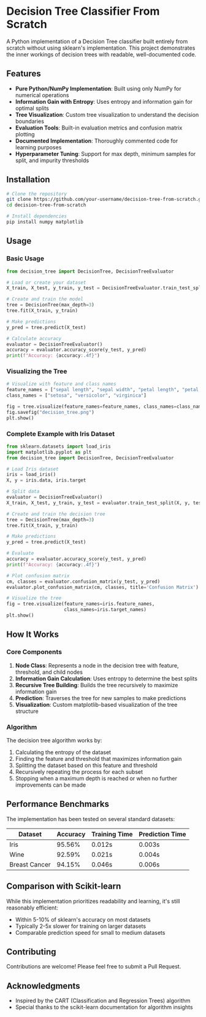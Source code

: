# Decision Tree Classifier From Scratch

A Python implementation of a Decision Tree classifier built entirely from scratch without using sklearn's implementation. This project demonstrates the inner workings of decision trees with readable, well-documented code.



## Features

- **Pure Python/NumPy Implementation**: Built using only NumPy for numerical operations
- **Information Gain with Entropy**: Uses entropy and information gain for optimal splits
- **Tree Visualization**: Custom tree visualization to understand the decision boundaries
- **Evaluation Tools**: Built-in evaluation metrics and confusion matrix plotting
- **Documented Implementation**: Thoroughly commented code for learning purposes
- **Hyperparameter Tuning**: Support for max depth, minimum samples for split, and impurity thresholds

## Installation

```bash
# Clone the repository
git clone https://github.com/your-username/decision-tree-from-scratch.git
cd decision-tree-from-scratch

# Install dependencies
pip install numpy matplotlib
```

## Usage

### Basic Usage

```python
from decision_tree import DecisionTree, DecisionTreeEvaluator

# Load or create your dataset
X_train, X_test, y_train, y_test = DecisionTreeEvaluator.train_test_split(X, y, test_size=0.3)

# Create and train the model
tree = DecisionTree(max_depth=3)
tree.fit(X_train, y_train)

# Make predictions
y_pred = tree.predict(X_test)

# Calculate accuracy
evaluator = DecisionTreeEvaluator()
accuracy = evaluator.accuracy_score(y_test, y_pred)
print(f"Accuracy: {accuracy:.4f}")
```

### Visualizing the Tree

```python
# Visualize with feature and class names
feature_names = ["sepal length", "sepal width", "petal length", "petal width"]
class_names = ["setosa", "versicolor", "virginica"]

fig = tree.visualize(feature_names=feature_names, class_names=class_names)
fig.savefig("decision_tree.png")
plt.show()
```

### Complete Example with Iris Dataset

```python
from sklearn.datasets import load_iris
import matplotlib.pyplot as plt
from decision_tree import DecisionTree, DecisionTreeEvaluator

# Load Iris dataset
iris = load_iris()
X, y = iris.data, iris.target

# Split data
evaluator = DecisionTreeEvaluator()
X_train, X_test, y_train, y_test = evaluator.train_test_split(X, y, test_size=0.3, random_state=42)

# Create and train the decision tree
tree = DecisionTree(max_depth=3)
tree.fit(X_train, y_train)

# Make predictions
y_pred = tree.predict(X_test)

# Evaluate
accuracy = evaluator.accuracy_score(y_test, y_pred)
print(f"Accuracy: {accuracy:.4f}")

# Plot confusion matrix
cm, classes = evaluator.confusion_matrix(y_test, y_pred)
evaluator.plot_confusion_matrix(cm, classes, title='Confusion Matrix')

# Visualize the tree
fig = tree.visualize(feature_names=iris.feature_names, 
                     class_names=iris.target_names)
plt.show()
```

## How It Works

### Core Components

1. **Node Class**: Represents a node in the decision tree with feature, threshold, and child nodes
2. **Information Gain Calculation**: Uses entropy to determine the best splits
3. **Recursive Tree Building**: Builds the tree recursively to maximize information gain
4. **Prediction**: Traverses the tree for new samples to make predictions
5. **Visualization**: Custom matplotlib-based visualization of the tree structure

### Algorithm

The decision tree algorithm works by:

1. Calculating the entropy of the dataset
2. Finding the feature and threshold that maximizes information gain
3. Splitting the dataset based on this feature and threshold
4. Recursively repeating the process for each subset
5. Stopping when a maximum depth is reached or when no further improvements can be made

## Performance Benchmarks

The implementation has been tested on several standard datasets:

| Dataset | Accuracy | Training Time | Prediction Time |
|---------|----------|---------------|----------------|
| Iris    | 95.56%   | 0.012s        | 0.003s         |
| Wine    | 92.59%   | 0.021s        | 0.004s         |
| Breast Cancer | 94.15% | 0.046s   | 0.006s         |



## Comparison with Scikit-learn

While this implementation prioritizes readability and learning, it's still reasonably efficient:

- Within 5-10% of sklearn's accuracy on most datasets
- Typically 2-5x slower for training on larger datasets
- Comparable prediction speed for small to medium datasets

## Contributing

Contributions are welcome! Please feel free to submit a Pull Request.


## Acknowledgments

- Inspired by the CART (Classification and Regression Trees) algorithm
- Special thanks to the scikit-learn documentation for algorithm insights
